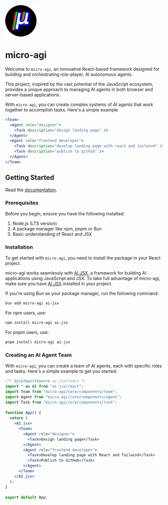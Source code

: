 <img style="height: 100px; width: 100px" src="./assets/logo.png"/>

# micro-agi

Welcome to `micro-agi`, an innovative React-based framework designed for building and orchestrating role-player, AI autonomous agents.

This project, inspired by the vast potential of the JavaScript ecosystem, provides a unique approach to managing AI agents in both browser and server-based applications.

With `micro-agi`, you can create complex systems of AI agents that work together to accomplish tasks. Here's a simple example

```jsx
<Team>
  <Agent role="designer">
    <Task description="design landing page" />
  </Agent>
  <Agent role="frontend developer">
    <Task description="develop landing page with react and tailwind" />
    <Task description="publish to github" />
  </Agent>
</Team>
```

## Getting Started

Read the [documentation](https://agi.microchipgnu.pt).

### Prerequisites

Before you begin, ensure you have the following installed:

1. Node.js (LTS version)
2. A package manager like npm, pnpm or Bun
3. Basic understanding of React and JSX

### Installation

To get started with `micro-agi`, you need to install the package in your React project.

micro-agi works seamlessly with [AI.JSX](https://docs.ai-jsx.com), a framework for building AI applications using JavaScript and JSX. To take full advantage of micro-agi, make sure you have [AI.JSX](https://docs.ai-jsx.com) installed in your project.

If you're using Bun as your package manager, run the following command:

```sh
bun add micro-agi ai-jsx
```

For npm users, use:

```sh
npm install micro-agi ai-jsx
```

For pnpm users, use:

```sh
pnpm install micro-agi ai-jsx
```

### Creating an AI Agent Team

With `micro-agi`, you can create a team of AI agents, each with specific roles and tasks. Here's a simple example to get you started:

```jsx
/** @jsxImportSource ai-jsx/react */
import * as AI from "ai-jsx/react";
import Team from "micro-agi/core/components/team";
import Agent from "micro-agi/core/components/agent";
import Task from "micro-agi/core/components/task";

function App() {
  return (
    <AI.jsx>
      <Team>
        <Agent role="designer">
          <Task>Design landing page</Task>
        </Agent>
        <Agent role="frontend developer">
          <Task>Develop landing page with React and Tailwind</Task>
          <Task>Publish to GitHub</Task>
        </Agent>
      </Team>
    </AI.jsx>
  );
}

export default App;
```
